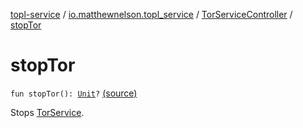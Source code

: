 [topl-service](../../index.md) / [io.matthewnelson.topl_service](../index.md) / [TorServiceController](index.md) / [stopTor](./stop-tor.md)

# stopTor

`fun stopTor(): `[`Unit`](https://kotlinlang.org/api/latest/jvm/stdlib/kotlin/-unit/index.html)`?` [(source)](https://github.com/05nelsonm/TorOnionProxyLibrary-Android/blob/master/topl-service/src/main/java/io/matthewnelson/topl_service/TorServiceController.kt#L347)

Stops [TorService](#).

